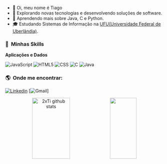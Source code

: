 - 👋 Oi, meu nome é Tiago
- 👀 Explorando novas tecnologias e desenvolvendo soluções de software.
- 🌱 Aprendendo mais sobre Java, C e Python.
- 🎓 Estudando Sistemas de Informação na <a href="https://ufu.br/">UFU(Universidade Federal de Uberlândia)</a>.

<h3> 🚀 &nbsp;Minhas Skills </h3>

**Aplicações e Dados**

  ![JavaScript](https://img.shields.io/badge/-JavaScript-333333?style=flat&logo=javascript)
  ![HTML5](https://img.shields.io/badge/-HTML5-333333?style=flat&logo=HTML5)
  ![CSS](https://img.shields.io/badge/-CSS-333333?style=flat&logo=CSS3&logoColor=1572B6)
  ![C](https://img.shields.io/badge/C-00599C?style=flat&logo=c&logoColor=white)
  ![Java](https://img.shields.io/badge/Java-ED8B00?style=flat&logo=java&logoColor=white)
  
  <h3> 🌎 &nbsp;Onde me encontrar: </h3> 
  
  [![Linkedin](https://img.shields.io/badge/-Tiago%20Almeida-blue?style=flat-square&logo=Linkedin&logoColor=white&link=https://www.linkedin.com/in/tiagoreisalmeida/)](https://www.linkedin.com/in/tiagoreisalmeida/)
  [![Gmail](https://img.shields.io/badge/-treisalmeida@gmail.com-006bed?style=flat-square&logo=Gmail&logoColor=white&link=mailto:treisalmeida@gmail.com)]
  <div align="center">
  <img width="49%" height="195px" src="https://github-readme-stats.vercel.app/api?username=2xTi&show_icons=true&count_private=true&hide_border=true&title_color=ff91a4&icon_color=ff91a4&text_color=c9d1d9&bg_color=0d1117" alt="2xTi github stats" /> 
  <img width="41%" height="195px" src="https://github-readme-stats.vercel.app/api/top-langs/?username=2xTi&layout=compact&hide_border=true&title_color=ff91a4&text_color=ff91a4&bg_color=0d1117" />
</div>
